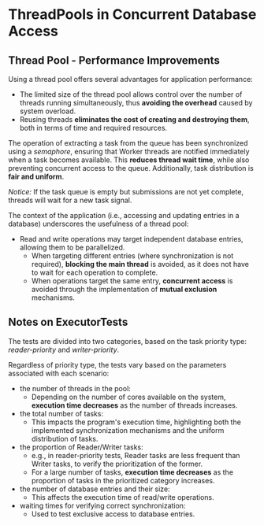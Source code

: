 # ThreadPools in Concurrent Database Access

## Thread Pool - Performance Improvements

Using a thread pool offers several advantages for application performance:
- The limited size of the thread pool allows control over the number of threads running simultaneously, thus **avoiding the overhead** caused by system overload.
- Reusing threads **eliminates the cost of creating and destroying them**, both in terms of time and required resources.

The operation of extracting a task from the queue has been synchronized using a _semaphore_, ensuring that Worker threads are notified immediately when a task becomes available. This **reduces thread wait time**, while also preventing concurrent access to the queue. Additionally, task distribution is **fair and uniform**.

_Notice:_ If the task queue is empty but submissions are not yet complete, threads will wait for a new task signal.

The context of the application (i.e., accessing and updating entries in a database) underscores the usefulness of a thread pool:
- Read and write operations may target independent database entries, allowing them to be parallelized.
  - When targeting different entries (where synchronization is not required), **blocking the main thread** is avoided, as it does not have to wait for each operation to complete.
  - When operations target the same entry, **concurrent access** is avoided through the implementation of **mutual exclusion** mechanisms.

## Notes on ExecutorTests

The tests are divided into two categories, based on the task priority type: _reader-priority_ and _writer-priority_.

Regardless of priority type, the tests vary based on the parameters associated with each scenario:
- the number of threads in the pool:
  - Depending on the number of cores available on the system, **execution time decreases** as the number of threads increases.
- the total number of tasks:
  - This impacts the program's execution time, highlighting both the implemented synchronization mechanisms and the uniform distribution of tasks.
- the proportion of Reader/Writer tasks:
  - e.g., in reader-priority tests, Reader tasks are less frequent than Writer tasks, to verify the prioritization of the former.
  - For a large number of tasks, **execution time decreases** as the proportion of tasks in the prioritized category increases.
- the number of database entries and their size:
  - This affects the execution time of read/write operations.
- waiting times for verifying correct synchronization:
  - Used to test exclusive access to database entries.
